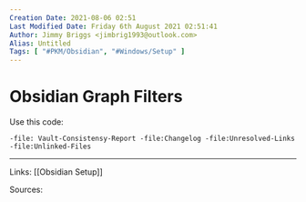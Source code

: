 ```yaml
---
Creation Date: 2021-08-06 02:51
Last Modified Date: Friday 6th August 2021 02:51:41
Author: Jimmy Briggs <jimbrig1993@outlook.com>
Alias: Untitled
Tags: [ "#PKM/Obsidian", "#Windows/Setup" ]
---
```


# Obsidian Graph Filters

Use this code:

`-file: Vault-Consistensy-Report -file:Changelog -file:Unresolved-Links -file:Unlinked-Files`

***

Links: [[Obsidian Setup]]

Sources:

